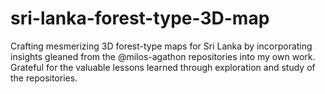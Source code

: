 # sri-lanka-forest-type-3D-map
Crafting mesmerizing 3D forest-type maps for Sri Lanka by incorporating insights gleaned from the @milos-agathon repositories into my own work. Grateful for the valuable lessons learned through exploration and study of the repositories.
